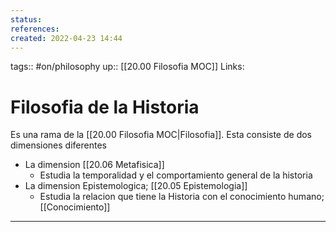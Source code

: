 ```yaml
---
status:
references:
created: 2022-04-23 14:44
---
```

tags:: #on/philosophy 
up:: [[20.00 Filosofia MOC]]
Links: 
# Filosofia de la Historia
Es una rama de la [[20.00 Filosofia MOC|Filosofia]]. Esta consiste de dos dimensiones diferentes
- La dimension [[20.06 Metafisica]]
	- Estudia la temporalidad y el comportamiento general de la historia
- La dimension Epistemologica; [[20.05 Epistemologia]]
	- Estudia la relacion que tiene la Historia con el conocimiento humano; [[Conocimiento]]
___
